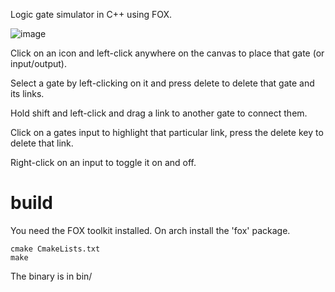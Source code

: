 Logic gate simulator in C++ using FOX.

![image](https://danieljon.es/media/foxlogicgates1.png)

Click on an icon and left-click anywhere on the canvas to place that gate (or input/output).

Select a gate by left-clicking on it and press delete to delete that gate and its links.

Hold shift and left-click and drag a link to another gate to connect them.

Click on a gates input to highlight that particular link, press the delete key to delete that link.

Right-click on an input to toggle it on and off.

# build
You need the FOX toolkit installed. On arch install the 'fox' package.
```
cmake CmakeLists.txt
make
```
The binary is in bin/
